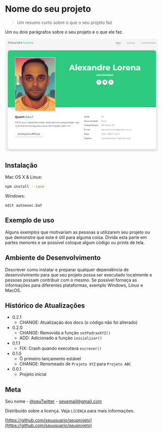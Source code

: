 # Nome do seu projeto
> Um resumo curto sobre o que o seu projeto faz

Um ou dois parágrafos sobre o seu projeto e o que ele faz.

![](site.png)

## Instalação

Mac OS X & Linux:

```sh
npm install --save
```

Windows:

```
edit autoexec.bat
```

## Exemplo de uso

Alguns exemplos que motivariam as pessoas a utilizarem seu projeto ou que demonstre que este é útil para alguma coisa. Divida esta parte em partes menores e se possível coloque algum código ou prints de tela.

## Ambiente de Desenvolvimento

Descrever como instalar e preparar qualquer dependência de desenvolvimento para que seu projeto possa ser executado localmente e pessoas possam contribuir com o mesmo. Se possível forneça as informações para diferentes plataformas, exemplo Windows, Linux e MacOS.

## Histórico de Atualizações

* 0.2.1
    * CHANGE: Atualização dos docs (o código não foi alterado)
* 0.2.0
    * CHANGE: Removida a função `setPadraoXYZ()`
    * ADD: Adicionado a função `inicializar()`
* 0.1.1
    * FIX: Crash quando executava `escrever()`
* 0.1.0
    * Ô primeiro lançamento estável
    * CHANGE: Renomeado de `Projeto XYZ` para `Projeto ABC`
* 0.0.1
    * Projeto inicial

## Meta

Seu nome - [@seuTwitter](https://twitter.com/seuTwitter) - seuemail@gmail.com

Distribuído sobre a licença. Veja `LICENÇA` para mais informações.

[https://github.com/seuusuario/seuprojeto](https://github.com/seuusuario/seuprojeto)

